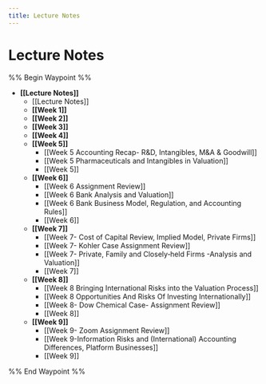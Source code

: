 ```yaml
---
title: Lecture Notes
---
```

# Lecture Notes

%% Begin Waypoint %%
- **[[Lecture Notes]]**
	- [[Lecture Notes]]
	- **[[Week 1]]**
	- **[[Week 2]]**
	- **[[Week 3]]**
	- **[[Week 4]]**
	- **[[Week 5]]**
		- [[Week 5 Accounting Recap- R&D, Intangibles, M&A & Goodwill]]
		- [[Week 5 Pharmaceuticals and Intangibles in Valuation]]
		- [[Week 5]]
	- **[[Week 6]]**
		- [[Week 6 Assignment Review]]
		- [[Week 6 Bank Analysis and Valuation]]
		- [[Week 6 Bank Business Model, Regulation, and Accounting Rules]]
		- [[Week 6]]
	- **[[Week 7]]**
		- [[Week 7- Cost of Capital Review, Implied Model, Private Firms]]
		- [[Week 7- Kohler Case Assignment Review]]
		- [[Week 7- Private, Family and Closely‐held Firms -Analysis and Valuation]]
		- [[Week 7]]
	- **[[Week 8]]**
		- [[Week 8 Bringing International Risks into the Valuation Process]]
		- [[Week 8 Opportunities And Risks Of Investing Internationally]]
		- [[Week 8- Dow Chemical Case- Assignment Review]]
		- [[Week 8]]
	- **[[Week 9]]**
		- [[Week 9- Zoom Assignment Review]]
		- [[Week 9-Information Risks and (International) Accounting Differences, Platform Businesses]]
		- [[Week 9]]

%% End Waypoint %%